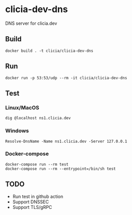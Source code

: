 # clicia-dev-dns
DNS server for clicia.dev

## Build

```
docker build . -t clicia/clicia-dev-dns
```

## Run
```
docker run -p 53:53/udp --rm -it clicia/clicia-dev-dns
```

## Test
### Linux/MacOS
```
dig @localhost ns1.clicia.dev
```

### Windows
```
Resolve-DnsName -Name ns1.clicia.dev -Server 127.0.0.1
```

### Docker-compose
```
docker-compose run --rm test
docker-compose run --rm --entrypoint=/bin/sh test
```

## TODO
* Run test in github action
* Support DNSSEC
* Support TLS/gRPC
